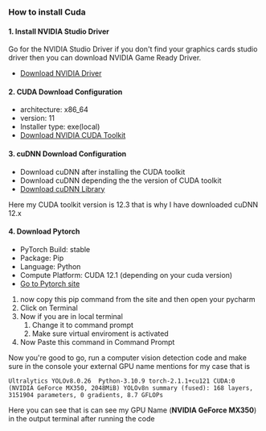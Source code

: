 ### How to install Cuda

#### 1. Install NVIDIA Studio Driver
Go for the NVIDIA Studio Driver if you don't
find your graphics cards studio driver then you can
download NVIDIA Game Ready Driver.
- [Download NVIDIA Driver](https://www.nvidia.com/download/index.aspx)

#### 2. CUDA Download Configuration
- architecture: x86_64
- version: 11
- Installer type: exe(local)
- [Download NVIDIA CUDA Toolkit](https://developer.nvidia.com/cuda-downloads?target_os=Windows&target_arch=x86_64&target_version=11&target_type=exe_local)

#### 3. cuDNN Download Configuration
- Download cuDNN after installing the CUDA toolkit
- Download cuDNN depending the the version of CUDA toolkit
- [Download cuDNN Library](https://developer.nvidia.com/rdp/cudnn-download)

Here my CUDA toolkit version is 12.3 that is why I have downloaded cuDNN 12.x

#### 4. Download Pytorch
- PyTorch Build: stable
- Package: Pip
- Language: Python
- Compute Platform: CUDA 12.1 (depending on your cuda version)
- [Go to Pytorch site](https://pytorch.org/get-started/locally/)

1. now copy this pip command from the site and then open your pycharm
2. Click on Terminal
3. Now if you are in local terminal
   1. Change it to command prompt
   2. Make sure virtual enviroment is activated
4. Now Paste this command in Command Prompt


Now you're good to go, run a computer vision detection code and make sure in the console 
your external GPU name mentions for my case that is

`Ultralytics YOLOv8.0.26  Python-3.10.9 torch-2.1.1+cu121 CUDA:0 (NVIDIA GeForce MX350, 2048MiB)
YOLOv8n summary (fused): 168 layers, 3151904 parameters, 0 gradients, 8.7 GFLOPs`
 

Here you can see that is can see my GPU Name (**NVIDIA GeForce MX350**) in the output terminal after running the code

